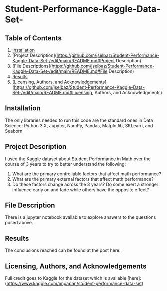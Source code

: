 # Student-Performance-Kaggle-Data-Set-

## Table of Contents
1. [Installation](https://github.com/jselbaz/Student-Performance-Kaggle-Data-Set-/edit/main/README.md#Installation)
2. [Project Description](https://github.com/jselbaz/Student-Performance-Kaggle-Data-Set-/edit/main/README.md#Project Description)
3. [File Descriptions](https://github.com/jselbaz/Student-Performance-Kaggle-Data-Set-/edit/main/README.md#File Description)
4. [Results](https://github.com/jselbaz/Student-Performance-Kaggle-Data-Set-/edit/main/README.md#Results)
5. [Licensing, Authors, and Acknowledgements](https://github.com/jselbaz/Student-Performance-Kaggle-Data-Set-/edit/main/README.md#Licensing, Authors, and Acknowledgments)

## Installation
The only libraries needed to run this code are the standard ones in Data Science: Python 3.X, Jupyter, NumPy, Pandas, Matplotlib, SKLearn, and Seaborn

## Project Description
I used the Kaggle dataset about Student Performance in Math over the course of 3 years to try to better understand the following:
  1. What are the primary controllable factors that affect math performance?
  2. What are the primary external factors that affect math performance?
  3. Do these factors change across the 3 years? Do some exert a stronger influence early on and fade while others have the opposite effect? 

## File Description
There is a jupyter notebook available to explore answers to the questions posed above.

## Results
The conclusions reached can be found at the post here: 

## Licensing, Authors, and Acknowledgements
Full credit goes to Kaggle for the dataset which is available [here]:(https://www.kaggle.com/impapan/student-performance-data-set)

